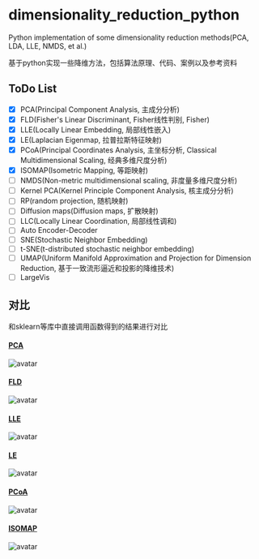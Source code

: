 # dimensionality_reduction_python
Python implementation of some dimensionality reduction methods(PCA, LDA, LLE, NMDS, et al.)

基于python实现一些降维方法，包括算法原理、代码、案例以及参考资料

## ToDo List

- [x] PCA(Principal Component Analysis, 主成分分析)
- [x] FLD(Fisher's Linear Discriminant, Fisher线性判别, Fisher)
- [x] LLE(Locally Linear Embedding, 局部线性嵌入)
- [x] LE(Laplacian Eigenmap, 拉普拉斯特征映射)
- [x] PCoA(Principal Coordinates Analysis, 主坐标分析, Classical Multidimensional Scaling, 经典多维尺度分析)
- [x] ISOMAP(Isometric Mapping, 等距映射)
- [ ] NMDS(Non-metric multidimensional scaling, 非度量多维尺度分析)
- [ ] Kernel PCA(Kernel Principle Component Analysis, 核主成分分析)
- [ ] RP(random projection, 随机映射)
- [ ] Diffusion maps(Diffusion maps, 扩散映射)
- [ ] LLC(Locally Linear Coordination, 局部线性调和)
- [ ] Auto Encoder-Decoder
- [ ] SNE(Stochastic Neighbor Embedding)
- [ ] t-SNE(t-distributed stochastic neighbor embedding)
- [ ] UMAP(Uniform Manifold Approximation and Projection for Dimension Reduction, 基于一致流形逼近和投影的降维技术)
- [ ] LargeVis

## 对比

和sklearn等库中直接调用函数得到的结果进行对比

#### [PCA](./01_PCA/PCA.ipynb)
![avatar](./images/PCA_output.png)

#### [FLD](./02_FLD/Fisher.ipynb)
![avatar](./images/FLD_output.png)

#### [LLE](./03_LLE/LLE.ipynb)
![avatar](./images/LLE_output.png)

#### [LE](./04_LE/LE.ipynb)
![avatar](./images/LE_output.png)

#### [PCoA](./05_PCoA/PCoA.ipynb)
![avatar](./images/PCoA_output.png)

#### [ISOMAP](./06_ISOMAP/ISOMAP.ipynb)
![avatar](./images/ISOMAP_output.png)
